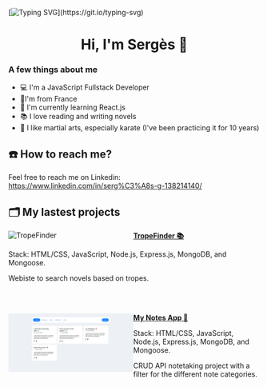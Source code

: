 [![Typing SVG](https://readme-typing-svg.herokuapp.com/?lines=Welcome+to+Sergès's+Profile!)](https://git.io/typing-svg)

<h1 align="center">
Hi, I'm Sergès 👋
</h1>

### A few things about me

- 💻 I'm a JavaScript Fullstack Developer
- 📍I'm from France
- 🌱 I'm currently learning React.js 
- 📚 I love reading and writing novels
- 🥋 I like martial arts, especially karate (I've been practicing it for 10 years)

## ☎️ How to reach me?

Feel free to reach me on Linkedin: https://www.linkedin.com/in/serg%C3%A8s-g-138214140/

## 🗂️ My lastest projects

<p align="left">
<a href="https://github.com/sergesgoma/new-tropefinder" title="TropeFinder 📚"><img src="https://www.zupimages.net/up/22/22/sp0x.png" alt="TropeFinder" width="250px" align="left" /></a>
<a href="https://github.com/sergesgoma/new-tropefinder" title="TropeFinder 📚"><strong>TropeFinder 📚</strong></a>
<br/> 

Stack: HTML/CSS, JavaScript, Node.js, Express.js, MongoDB, and Mongoose.

 Webiste to search novels based on tropes.
</p> <br/> <br/>

<p align="left">
<a href="https://github.com/sergesgoma/my-notes-app" title="My Notes App 📝"><img src="https://github.com/sergesgoma/my-notes-app/raw/main/rendu/notes-app-index.png" alt="My Notes App 📝" width="250px" align="left" /></a>
<a href="https://github.com/sergesgoma/my-notes-app" title="My Notes App 📝"><strong>My Notes App 📝</strong></a>
<br/> 

Stack: HTML/CSS, JavaScript, Node.js, Express.js, MongoDB, and Mongoose.

CRUD API notetaking project with a filter for the different note categories.
</p> <br/> <br/>

